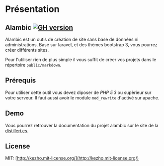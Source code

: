 # Présentation

## Alambic [![GH version](https://badge-me.herokuapp.com/api/gh/mfrancois/alambic.png)](http://badges.enytc.com/for/gh/mfrancois/laravel-markdown-documentation)

Alambic est un outis de création de site sans base de données ni administrations.
Basé sur laravel, et des thèmes bootstrap 3, vous pourrez créer différents sites.

Pour l'utiliser rien de plus simple il vous suffit de créer vos projets dans le répertoire `public/markdown`.

## Prérequis
Pour utiliser cette outil vous devez diposer de *PHP 5.3* ou supèrieur sur votre serveur.
Il faut aussi avoir le module `mod_rewrite` d'activé sur apache.

## Demo
Vous pourrez retrouver la documentation du projet alambic sur le site de la [distilleri.es](http://distilleri.es/alambic).

## License

MIT: [http://kezho.mit-license.org/](http://kezho.mit-license.org/)
